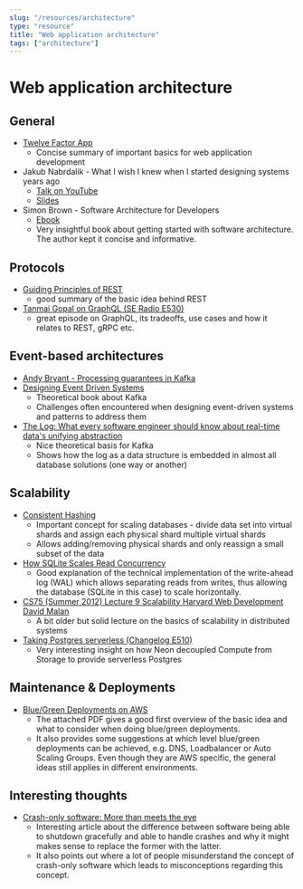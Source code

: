 ```yaml
---
slug: "/resources/architecture"
type: "resource"
title: "Web application architecture"
tags: ["architecture"]
---
```


# Web application architecture

## General

- [Twelve Factor App](https://12factor.net/)
  - Concise summary of important basics for web application development
- Jakub Nabrdalik - What I wish I knew when I started designing systems years ago
  - [Talk on YouTube](https://www.youtube.com/watch?v=1HJJhGHC2A4&feature=youtu.be)
  - [Slides](https://jakubn.gitlab.io/wish-i-knew-architecture/#1)
- Simon Brown - Software Architecture for Developers
  - [Ebook](https://leanpub.com/software-architecture-for-developers)
  - Very insightful book about getting started with software architecture. The author kept it concise and informative.

## Protocols

- [Guiding Principles of REST](https://restfulapi.net/)
  - good summary of the basic idea behind REST
- [Tanmai Gopal on GraphQL (SE Radio E530)](https://www.se-radio.net/2022/09/episode-530-tanmai-gopal-on-graphql/)
  - great episode on GraphQL, its tradeoffs, use cases and how it relates to REST, gRPC etc.

## Event-based architectures

- [Andy Bryant - Processing guarantees in Kafka](https://medium.com/@andy.bryant/processing-guarantees-in-kafka-12dd2e30be0e)
- [Designing Event Driven Systems](http://www.benstopford.com/2018/04/27/book-designing-event-driven-systems/)
  - Theoretical book about Kafka
  - Challenges often encountered when designing event-driven systems and patterns to address them
- [The Log: What every software engineer should know about real-time data's unifying abstraction](https://engineering.linkedin.com/distributed-systems/log-what-every-software-engineer-should-know-about-real-time-datas-unifying)
  - Nice theoretical basis for Kafka
  - Shows how the log as a data structure is embedded in almost all database solutions (one way or another)

## Scalability

- [Consistent Hashing](https://en.wikipedia.org/wiki/Consistent_hashing)
  - Important concept for scaling databases - divide data set into virtual shards and assign each physical shard multiple virtual shards
  - Allows adding/removing physical shards and only reassign a small subset of the data
- [How SQLite Scales Read Concurrency](https://fly.io/blog/sqlite-internals-wal/)
  - Good explanation of the technical implementation of the write-ahead log (WAL) which allows separating reads from writes, thus allowing the database (SQLite in this case) to scale horizontally.
- [CS75 (Summer 2012) Lecture 9 Scalability Harvard Web Development David Malan](https://youtu.be/-W9F__D3oY4)
  - A bit older but solid lecture on the basics of scalability in distributed systems
- [Taking Postgres serverless (Changelog E510)](https://changelog.com/podcast/510)
  - Very interesting insight on how Neon decoupled Compute from Storage to provide serverless Postgres

## Maintenance & Deployments

- [Blue/Green Deployments on AWS](https://docs.aws.amazon.com/whitepapers/latest/overview-deployment-options/bluegreen-deployments.html)
  - The attached PDF gives a good first overview of the basic idea and what to consider when doing blue/green deployments.
  - It also provides some suggestions at which level blue/green deployments can be achieved, e.g. DNS, Loadbalancer or Auto Scaling Groups. Even though they are AWS specific, the general ideas still applies in different environments.

## Interesting thoughts

- [Crash-only software: More than meets the eye](https://lwn.net/Articles/191059/)
  - Interesting article about the difference between software being able to shutdown gracefully and able to handle crashes and why it might makes sense to replace the former with the latter.
  - It also points out where a lot of people misunderstand the concept of crash-only software which leads to misconceptions regarding this concept.
